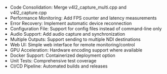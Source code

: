 - Code Consolidation: Merge v4l2_capture_multi.cpp and v4l2_capture.cpp
- Performance Monitoring: Add FPS counter and latency measurements
- Error Recovery: Implement automatic device reconnection
- Configuration File: Support for config files instead of command-line only
- Audio Support: Add audio capture and synchronization
- Multiple Outputs: Support sending to multiple NDI destinations
- Web UI: Simple web interface for remote monitoring/control
- GPU Acceleration: Hardware encoding support where available
- Docker Support: Containerized deployment option
- Unit Tests: Comprehensive test coverage
- CI/CD Pipeline: Automated builds and releases
